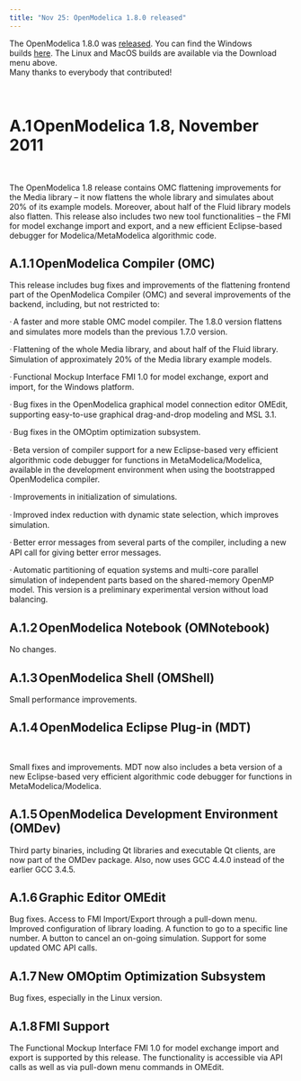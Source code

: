 ```yaml
---
title: "Nov 25: OpenModelica 1.8.0 released"
---
```

<p>The OpenModelica 1.8.0 was&nbsp;<a href="http://build.openmodelica.org/omc/builds/windows/releases/1.8.0/">released</a>. You can find the Windows builds&nbsp;<a href="http://build.openmodelica.org/omc/builds/windows/releases/1.8.0/">here</a>. The Linux and MacOS builds are available via the Download menu above.<br />Many thanks to everybody that contributed!</p>
<p>&nbsp;</p>
<h1><span lang="SV">A.1<span style="font: 7.0pt 'Times New Roman';"> </span></span><span lang="SV">OpenModelica 1.8, November 2011</span></h1>
<p>&nbsp;</p>
<p class="MsoBodyText">The OpenModelica 1.8 release contains OMC flattening improvements for the Media library – it now flattens the whole library and simulates about 20% of its example models. Moreover, about half of the Fluid library models also flatten. This release also includes two new tool functionalities – the FMI for model exchange import and export, and a new efficient Eclipse-based debugger for Modelica/MetaModelica algorithmic code.</p>
<h2><span lang="SV">A.1.1<span style="font: 7.0pt 'Times New Roman';"> </span></span><span lang="SV">OpenModelica Compiler (OMC)</span></h2>
<p class="MsoBodyText">This release includes bug fixes and improvements of the flattening frontend part of the OpenModelica Compiler (OMC) and several improvements of the backend, including, but not restricted to:</p>
<p class="BulletItem" style="margin-top: 6.0pt;"><span style="font-family: Symbol;">·<span style="font: 7.0pt 'Times New Roman';"> </span></span>A faster and more stable OMC model compiler. The 1.8.0 version flattens and simulates more models than the previous 1.7.0 version.</p>
<p class="BulletItem" style="margin-top: 2.0pt;"><span style="font-family: Symbol;">·<span style="font: 7.0pt 'Times New Roman';"> </span></span> Flattening of the whole Media library, and about half of the Fluid library. Simulation of approximately 20% of the Media library example models.</p>
<p class="BulletItem" style="margin-top: 2.0pt;"><span style="font-family: Symbol;">·<span style="font: 7.0pt 'Times New Roman';"> </span></span>Functional Mockup Interface FMI 1.0 for model exchange, export and import, for the Windows platform.</p>
<p class="BulletItem" style="margin-top: 2.0pt;"><span style="font-family: Symbol;">·<span style="font: 7.0pt 'Times New Roman';"> </span></span>Bug fixes in the OpenModelica graphical model connection editor OMEdit, supporting easy-to-use graphical drag-and-drop modeling and MSL 3.1.</p>
<p class="BulletItem" style="margin-top: 2.0pt;"><span style="font-family: Symbol;">·<span style="font: 7.0pt 'Times New Roman';"> </span></span>Bug fixes in the OMOptim optimization subsystem.</p>
<p class="BulletItem" style="margin-top: 2.0pt;"><span style="font-family: Symbol;">·<span style="font: 7.0pt 'Times New Roman';"> </span></span>Beta version of compiler support for a new Eclipse-based very efficient algorithmic code debugger for functions in MetaModelica/Modelica, available in the development environment when using the bootstrapped OpenModelica compiler.</p>
<p class="BulletItem" style="margin-top: 2.0pt;"><span style="font-family: Symbol;">·<span style="font: 7.0pt 'Times New Roman';"> </span></span>Improvements in initialization of simulations.</p>
<p class="BulletItem" style="margin-top: 2.0pt;"><span style="font-family: Symbol;">·<span style="font: 7.0pt 'Times New Roman';"> </span></span>Improved index reduction with dynamic state selection, which improves simulation.</p>
<p class="BulletItem" style="margin-top: 2.0pt;"><span style="font-family: Symbol;">·<span style="font: 7.0pt 'Times New Roman';"> </span></span>Better error messages from several parts of the compiler, including a new API call for giving better error messages.</p>
<p class="BulletItem" style="margin-top: 2.0pt;"><span style="font-family: Symbol;">·<span style="font: 7.0pt 'Times New Roman';"> </span></span>Automatic partitioning of equation systems and multi-core parallel simulation of independent parts based on the shared-memory OpenMP model. This version is a preliminary experimental version without load balancing.</p>
<h2><span lang="SV">A.1.2<span style="font: 7.0pt 'Times New Roman';"> </span></span><span lang="SV">OpenModelica Notebook (OMNotebook)</span></h2>
<p class="MsoBodyText">No changes.</p>
<h2><span lang="SV">A.1.3<span style="font: 7.0pt 'Times New Roman';"> </span></span><span lang="SV">OpenModelica Shell (OMShell)</span></h2>
<p class="MsoBodyText">Small performance improvements.</p>
<h2>A.1.4<span style="font: 7.0pt 'Times New Roman';"> </span>OpenModelica Eclipse Plug-in (MDT)</h2>
<p class="Appendix3">&nbsp;</p>
<p class="MsoBodyText">Small fixes and improvements. MDT now also includes a beta version of a new Eclipse-based very efficient algorithmic code debugger for functions in MetaModelica/Modelica.</p>
<h2><span lang="SV">A.1.5<span style="font: 7.0pt 'Times New Roman';"> </span></span><span lang="SV">OpenModelica Development Environment (OMDev)</span></h2>
<p class="MsoBodyText">Third party binaries, including Qt libraries and executable Qt clients, are now part of the OMDev package. Also, now uses GCC 4.4.0 instead of the earlier GCC 3.4.5.</p>
<h2><span lang="SV">A.1.6<span style="font: 7.0pt 'Times New Roman';"> </span></span><span lang="SV">Graphic Editor OMEdit</span></h2>
<p class="MsoBodyText">Bug fixes. Access to FMI Import/Export through a pull-down menu. Improved configuration of library loading. A function to go to a specific line number. A button to cancel an on-going simulation. Support for some updated OMC API calls.</p>
<h2><span lang="SV">A.1.7<span style="font: 7.0pt 'Times New Roman';"> </span></span><span lang="SV">New OMOptim Optimization Subsystem</span></h2>
<p class="MsoBodyText">Bug fixes, especially in the Linux version.</p>
<h2><span lang="SV">A.1.8<span style="font: 7.0pt 'Times New Roman';"> </span></span><span lang="SV">FMI Support</span></h2>
<p class="MsoBodyText">The Functional Mockup Interface FMI 1.0 for model exchange import and export is supported by this release. The functionality is accessible via API calls as well as via pull-down menu commands in OMEdit.</p>
<p>&nbsp;</p>
<p class="MsoBodyText">&nbsp;</p>
<p class="MsoBodyText">&nbsp;</p>